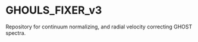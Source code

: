 # GHOULS_FIXER_v3
Repository for continuum normalizing, and radial velocity correcting GHOST spectra.
